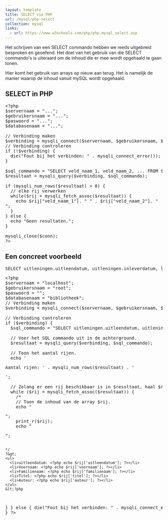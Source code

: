 ```yaml
---
layout: template
title: SELECT via PHP
url: /mysql/php-select
collection: mysql
links:
  - url: https://www.w3schools.com/php/php_mysql_select.asp
---
```


Het schrijven van een SELECT commando hebben we reeds uitgebreid besproken en geoefend. Het doel van het gebruik van die SELECT commando's is uiteraard om de inhoud die er mee wordt opgehaald te gaan tonen. 

Hier komt het gebruik van arrays op nieuw aan terug. Het is namelijk de manier waarop de inhoud vanuit mySQL wordt opgehaald. 

## SELECT in PHP

<pre>
&lt;?php
$servernaam = "...";
$gebruikersnaam = "...";
$paswoord = "...";
$databasenaam = "...";

// Verbinding maken
$verbinding = mysqli_connect($servernaam, $gebruikersnaam, $paswoord, $databasenaam);
// Verbinding controleren
if (!$verbinding) {
  die("Fout bij het verbinden: " . mysqli_connect_error());
}

$sql_commando = "SELECT veld_naam_1, veld_naam_2, ... FROM tabel_naam";
$resultaat = mysqli_query($verbinding, $sql_commando);

if (mysqli_num_rows($resultaat) > 0) {
  // elke rij verwerken
  while($rij = mysqli_fetch_assoc($resultaat)) {
    echo $rij["veld_naam_1"]. " " . $rij["veld_naam_2"]. "<br>";
  }
} else {
  echo "Geen resultaten.";
}

mysqli_close($conn);
?&gt;
</pre>

## Een concreet voorbeeld

<pre>
SELECT uitleningen.uitleendatum, uitleningen.inleverdatum, leden.voornaam, leden.familienaam, boeken.titel, boeken.auteur FROM `uitleningen`, leden, boeken WHERE uitleningen.ledennummer=leden.ledennummer AND uitleningen.boeknummer=boeken.boeknummer AND uitleningen.inleverdatum < '2022-11-15';
</pre>

<pre>
&lt;?php
$servernaam = "localhost";
$gebruikersnaam = "root";
$paswoord = "";
$databasenaam = "bibliotheek";
// Verbinding maken
$verbinding = mysqli_connect($servernaam, $gebruikersnaam, $paswoord, $databasenaam);

// Verbinding controleren
if ($verbinding) {
  $sql_commando = "SELECT uitleningen.uitleendatum, uitleningen.inleverdatum, leden.voornaam, leden.familienaam, boeken.titel, boeken.auteur FROM `uitleningen`, leden, boeken WHERE uitleningen.ledennummer=leden.ledennummer AND uitleningen.boeknummer=boeken.boeknummer AND uitleningen.inleverdatum < '2022-11-15';";

  // Voer het SQL commando uit in de achterground.
  $resultaat = mysqli_query($verbinding, $sql_commando);

  // Toon het aantal rijen.
  echo '<p>Aantal rijen: ' . mysqli_num_rows($resultaat) . '</p>';

  // Zolang er een rij beschikbaar is in $resultaat, haal $rij op als assoc array.
  while ($rij = mysqli_fetch_assoc($resultaat)) {
    /*
    // Toon de inhoud van de array $rij.
    echo "<pre>";
    print_r($rij);
    echo "</pre>";
    */
    ?&gt;
    <ul>
      <li>uitleendatum: <?php echo $rij['uitleendatum']; ?></li>
      <li>Voornaam: <?php echo $rij['voornaam']; ?></li>
      <li>Familienaam: <?php echo $rij['familienaam']; ?></li>
      <li>Titel: <?php echo $rij['titel']; ?></li>
      <li>Auteur: <?php echo $rij['auteur']; ?></li>
    </ul>
    &lt;?php
  }
}
else {
  die("Fout bij het verbinden: " . mysqli_connect_error());
}
?&gt;
</pre>